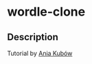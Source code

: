 # wordle-clone

## Description

Tutorial by [Ania Kubów](https://www.youtube.com/watch?v=mpby4HiElek)
